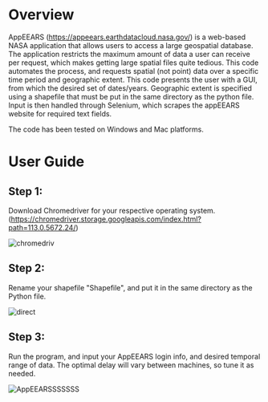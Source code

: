 # Overview

AppEEARS (https://appeears.earthdatacloud.nasa.gov/) is a web-based NASA application that allows users to access a large geospatial database.  The application restricts the maximum amount of data a user can receive per request, which makes getting large spatial files quite tedious.  This code automates the process, and requests spatial (not point) data over a specific time period and geographic extent.  This code presents the user with a GUI, from which the desired set of dates/years. Geographic extent is specified using a shapefile that must be put in the same directory as the python file.  Input is then handled through Selenium, which scrapes the appEEARS website for required text fields.

The code has been tested on Windows and Mac platforms. 

# User Guide

## Step 1:

Download Chromedriver for your respective operating system. (https://chromedriver.storage.googleapis.com/index.html?path=113.0.5672.24/)

![chromedriv](https://user-images.githubusercontent.com/92408910/234077946-e1bd893f-b64c-45af-9e2a-f10f8fc75be2.PNG)

## Step 2:

Rename your shapefile "Shapefile", and put it in the same directory as the Python file.

![direct](https://user-images.githubusercontent.com/92408910/234078748-8681b8c7-73e8-4518-82fe-52724c560031.PNG)

## Step 3: 

Run the program, and input your AppEEARS login info, and desired temporal range of data.  The optimal delay will vary between machines, so tune it as needed.  

![AppEEARSSSSSSS](https://user-images.githubusercontent.com/92408910/234077387-63e819b3-7817-4ada-bbb1-e158d2511746.PNG)
